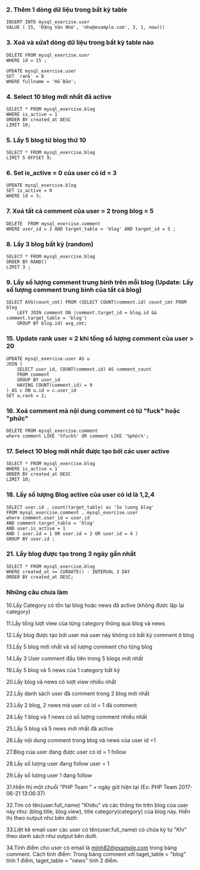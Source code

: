 ### 2. Thêm 1 dòng dữ liệu trong bất kỳ table

```
INSERT INTO mysql_exercise.user
VALUE ( 15, 'Đặng Văn Nhớ', 'nho@example.com', 3, 1, now())
```

### 3. Xoá và sửa1 dòng dữ liệu trong bất kỳ table nào

```
DELETE FROM mysql_exercise.user
WHERE id = 15 ;

UPDATE mysql_exercise.user
SET `rank` = 8
WHERE fullname = 'Hồ Bảo';
```

### 4. Select 10 blog mới nhất đã active

```
SELECT * FROM mysql_exercise.blog
WHERE is_active = 1
ORDER BY created_at DESC
LIMIT 10;
```

### 5. Lấy 5 blog từ blog thứ 10

```
SELECT * FROM mysql_exercise.blog
LIMIT 5 OFFSET 9;
```

### 6. Set is_active = 0 của user có id = 3

```
UPDATE mysql_exercise.blog
SET is_active = 0
WHERE id = 3;
```

### 7. Xoá tất cả comment của user = 2 trong blog = 5

```
DELETE  FROM mysql_exercise.comment
WHERE user_id = 2 AND target_table = 'blog' AND target_id = 5 ;
```

### 8. Lấy 3 blog bất kỳ (random)

```
SELECT * FROM mysql_exercise.blog
ORDER BY RAND()
LIMIT 3 ;
```

### 9. Lấy số lượng comment trung bình trên mỗi blog (Update: Lấy số lượng comment trung bình của tất cả blog)

```
SELECT AVG(count_cmt) FROM (SELECT COUNT(comment.id) count_cmt FROM blog
	LEFT JOIN comment ON (comment.target_id = blog.id && comment.target_table = 'blog')
    GROUP BY blog.id) avg_cmt;
```

### 15. Update rank user = 2 khi tổng số lượng comment của user > 20

```
UPDATE mysql_exercise.user AS u
JOIN (
    SELECT user_id, COUNT(comment.id) AS comment_count
    FROM comment
    GROUP BY user_id
    HAVING COUNT(comment.id) = 9
) AS c ON u.id = c.user_id
SET u.rank = 2;
```

### 16. Xoá comment mà nội dung comment có từ "fuck" hoặc "phức"

```
DELETE FROM mysql_exercise.comment
where comment LIKE '%fuck%' OR comment LIKE '%phức%';
```

### 17. Select 10 blog mới nhất được tạo bởi các user active

```
SELECT * FROM mysql_exercise.blog
WHERE is_active = 1
ORDER BY created_at DESC
LIMIT 10;
```

### 18. Lấy số lượng Blog active của user có id là 1,2,4

```
SELECT user.id , count(target_table) as 'So luong blog'
FROM mysql_exercise.comment , mysql_exercise.user
where comment.user_id = user.id
AND comment.target_table = 'blog'
AND user.is_active = 1
AND ( user.id = 1 OR user.id = 2 OR user.id = 4 )
GROUP BY user.id ;
```

### 21. Lấy blog được tạo trong 3 ngày gần nhất

```
SELECT * FROM mysql_exercise.blog
WHERE created_at >= CURDATE() - INTERVAL 3 DAY
ORDER BY created_at DESC;
```

### Những câu chưa làm

10.Lấy Category có tồn tại blog hoặc news đã active (không được lặp lại category)

11.Lấy tổng lượt view của từng category thông qua blog và news

12.Lấy blog được tạo bởi user mà user này không có bất kỳ comment ở blog

13.Lấy 5 blog mới nhất và số lượng comment cho từng blog

14.Lấy 3 User comment đầu tiên trong 5 blogs mới nhất

19.Lấy 5 blog và 5 news của 1 category bất kỳ

20.Lấy blog và news có lượt view nhiều nhất

22.Lấy danh sách user đã comment trong 2 blog mới nhất

23.Lấy 2 blog, 2 news mà user có id = 1 đã comment

24.Lấy 1 blog và 1 news có số lượng comment nhiều nhất

25.Lấy 5 blog và 5 news mới nhất đã active

26.Lấy nội dung comment trong blog và news của user id =1

27.Blog của user đang được user có id = 1 follow

28.Lấy số lượng user đang follow user = 1

29.Lấy số lượng user 1 đang follow

31.Hiển thị một chuổi "PHP Team " + ngày giờ hiện tại (Ex: PHP Team 2017-06-21 13:06:37)

32.Tìm có tên(user.full_name) "Khiêu" và các thông tin trên blog của user này như: (blog.title, blog.view), title category(category) của blog này. Hiển thị theo output như bên dưới:

33.Liệt kê email user các user có tên(user.full_name) có chứa ký tự "Khi" theo danh sách như output bên dưới.

34.Tính điểm cho user có email là minh82@example.com trong bảng comment. Cách tính điểm:
Trong bảng comment với taget_table = "blog" tính 1 điểm, taget_table = "news" tính 2 điểm.
